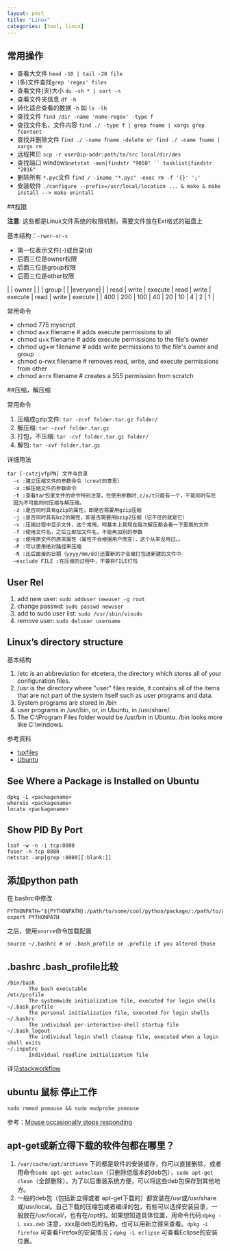 ```yaml
---
layout: post
title: "Linux"
categories: [tool, linux]
---
```


## 常用操作

* 查看大文件 `head -10 | tail -20 file`
* (多)文件查找`grep 'regex' files`
* 查看文件(夹)大小 `du -sh * | sort -n`
* 查看文件夹信息 `df -h`
* 转化适合查看的数据 `-h` 如 `ls -lh`
* 查找文件 `find /dir -name 'name-regex' -type f ` 
* 查找文件名，文件内容 `find ./ -type f | grep fname | xargs grep fcontent`
* 查找并删除文件 `find ./ -name fname -delete or find ./ -name fname | xargs rm`
* 远程拷贝 `scp -r user@ip-addr:path/to/src local/dir/des`
* 查找端口 windows` netstat -aon|findstr "9050" `` tasklist|findstr "2016" `
* 删除所有 `*.pyc`文件 `find / -iname "*.pyc" -exec rm -f '{}' ';'`
* 安装软件 `./configure --prefix=/usr/local/location ... & make & make install --> make unintall`

##[权限](http://www.linuxquestions.org/linux/answers/Security/Quick_and_Dirty_Guide_to_Linux_File_Permissions)

**注意**: 这些都是Linux文件系统的权限机制，需要文件放在Ext格式的磁盘上

基本结构：`-rwxr-xr-x` 

* 第一位表示文件(-)或目录(d)
* 后面三位是owner权限
* 后面三位是group权限
* 后面三位是other权限

|      | owner |         |      | group |         |      |everyone|         |
| read | write | execute | read | write | execute | read | write  | execute |
| 400  |  200  |  100    |  40  |  20   |   10    |  4   |   2    |   1     |

常用命令

* chmod 775 myscript 
* chmod a+x filename # adds execute permissions to all
* chmod u+x filename # adds execute permissions to the file's owner
* chmod ug+w filename # adds write permissions to the file's owner and group
* chmod o-rwx filename # removes read, write, and execute permissions from other
* chmod a=rx filename # creates a 555 permission from scratch

##压缩，解压缩

常用命令

1. 压缩成gzip文件: `tar -zcvf folder.tar.gz folder/`
2. 解压缩: `tar -zxvf folder.tar.gz`
3. 打包，不压缩: `tar -cvf folder.tar.gz folder/`
4. 解包: `tar -xvf folder.tar.gz`

详细用法

    tar [-cxtzjvfpPN] 文件与目录
      -c :建立压缩文件的参数命令（creat的意思）
      -x :解压缩文件的参数命令
      -t :查看tar包里文件的命令特别注意，在使用参数时,c/x/t只能有一个，不能同时存在
      因为不可能同时压缩与解压缩。
      -z :是否同时具有gzip的属性，即是否需要用gzip压缩
      -j :是否同时具有bz2的属性，即是否需要用bzip2压缩（记不住的就是它）
      -v :压缩过程中显示文件，这个常用，呵基本上我现在每次解压都会看一下里面的文件
      -f :使用文件名，之后立即加文件名，不能再加别的参数
      -p :使用原文件的原来属性（属性不会根据用户而变），这个从来没用过。。
      -P :可以使用绝对路径来压缩
      -N :比后面接的日期（yyyy/mm/dd)还要新的才会被打包进新建的文件中
      –exclude FILE :在压缩的过程中，不要将FILE打包

## User Rel
1. add new user: `sudo adduser newuser -g root` 
2. change passwd: `sudo passwd newuser`  
3. add to sudo user list: `sudo /usr/sbin/visudo`
4. remove user: `sudo deluser username`


## Linux’s directory structure

基本结构

1. /etc is an abbreviation for etcetera, the directory which stores all of your configuration files. 
2. /usr is the directory where "user" files reside, it contains all of the items that are not part of the system itself such as user programs and data. 
3. System programs are stored in /bin
4. user programs in /usr/bin, or, in Ubuntu, in /usr/share/.
5. The C:\Program Files folder would be /usr/bin in Ubuntu. /bin looks more like C:\windows.

参考资料

* [tuxfiles](http://www.tuxfiles.org/linuxhelp/linuxdir.html)
* [Ubuntu](http://manpages.ubuntu.com/manpages/natty/en/man7/hier.7.html)

## See Where a Package is Installed on Ubuntu

    dpkg -L <packagename>
    whereis <packagename>
    locate <packagename>


## Show PID By Port

    lsof -w -n -i tcp:8080
    fuser -n tcp 8080
    netstat -anp|grep :8080[[:blank:]]

## 添加python path

在.bashrc中修改

    PYTHONPATH="${PYTHONPATH}:/path/to/some/cool/python/package/:/path/to/another/cool/python/package/"
    export PYTHONPATH

之后，使用`source`命令加载配置
    
    source ~/.bashrc # or .bash_profile or .profile if you altered those

## .bashrc .bash_profile比较

    /bin/bash
           The bash executable
    /etc/profile
           The systemwide initialization file, executed for login shells
    ~/.bash_profile
           The personal initialization file, executed for login shells
    ~/.bashrc
           The individual per-interactive-shell startup file
    ~/.bash_logout
           The individual login shell cleanup file, executed when a login shell exits
    ~/.inputrc
           Individual readline initialization file

详见[stackworkflow](http://stackoverflow.com/questions/415403/whats-the-difference-between-bashrc-bash-profile-and-environment)

## ubuntu 鼠标 停止工作

    sudo rmmod psmouse && sudo modprobe psmouse

参考：[Mouse occasionally stops responding](http://askubuntu.com/questions/103851/mouse-occasionally-stops-responding)


## apt-get或新立得下载的软件包都在哪里？

1. `/var/cache/apt/archieve` 下的都是软件的安装缓存，你可以直接删除，或者用命令`sudo apt-get autoclean`（只删除低版本的deb包），`sudo apt-get clean`（全部删除）。为了以后重装系统方便，可以将这些deb包保存到其他地方。  
2. 一般的deb包（包括新立得或者 apt-get下载的）都安装在/usr或/usr/share或/usr/local。自己下载的压缩包或者编译的包，有些可以选择安装目录，一般放在/usr/local/，也有在/opt的。如果想知道具体位置，用命令代码:`dpkg -L xxx.deb` 注意，xxx是deb包的名称，也可以用新立得来查看。`dpkg -L firefox` 可查看Firefox的安装情况；`dpkg -L eclipse` 可查看Eclipse的安装位置。

